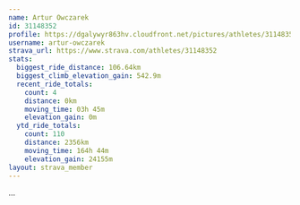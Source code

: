 ```yaml
---
name: Artur Owczarek
id: 31148352
profile: https://dgalywyr863hv.cloudfront.net/pictures/athletes/31148352/15906846/1/large.jpg
username: artur-owczarek
strava_url: https://www.strava.com/athletes/31148352
stats:
  biggest_ride_distance: 106.64km
  biggest_climb_elevation_gain: 542.9m
  recent_ride_totals:
    count: 4
    distance: 0km
    moving_time: 03h 45m
    elevation_gain: 0m
  ytd_ride_totals:
    count: 110
    distance: 2356km
    moving_time: 164h 44m
    elevation_gain: 24155m
layout: strava_member
--- 
```

...
